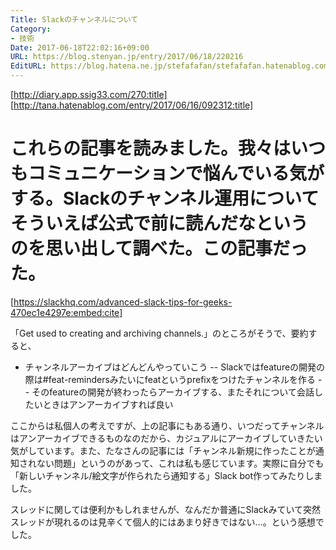 ```yaml
---
Title: Slackのチャンネルについて
Category:
- 技術
Date: 2017-06-18T22:02:16+09:00
URL: https://blog.stenyan.jp/entry/2017/06/18/220216
EditURL: https://blog.hatena.ne.jp/stefafafan/stefafafan.hatenablog.com/atom/entry/8599973812271487516
---
```


[http://diary.app.ssig33.com/270:title]
[http://tana.hatenablog.com/entry/2017/06/16/092312:title]

これらの記事を読みました。我々はいつもコミュニケーションで悩んでいる気がする。Slackのチャンネル運用についてそういえば公式で前に読んだなというのを思い出して調べた。この記事だった。
====

[https://slackhq.com/advanced-slack-tips-for-geeks-470ec1e4297e:embed:cite]

「Get used to creating and archiving channels.」のところがそうで、要約すると、
- チャンネルアーカイブはどんどんやっていこう
-- Slackではfeatureの開発の際は#feat-remindersみたいにfeatというprefixをつけたチャンネルを作る
-- そのfeatureの開発が終わったらアーカイブする、またそれについて会話したいときはアンアーカイブすれば良い

ここからは私個人の考えですが、上の記事にもある通り、いつだってチャンネルはアンアーカイブできるものなのだから、カジュアルにアーカイブしていきたい気がしています。また、たなさんの記事には「チャンネル新規に作ったことが通知されない問題」というのがあって、これは私も感じています。実際に自分でも「新しいチャンネル/絵文字が作られたら通知する」Slack bot作ってみたりしました。

スレッドに関しては便利かもしれませんが、なんだか普通にSlackみていて突然スレッドが現れるのは見辛くて個人的にはあまり好きではない…。という感想でした。

